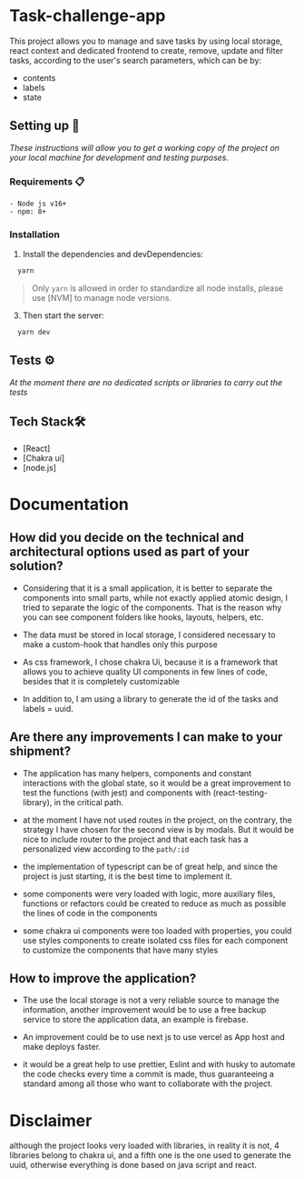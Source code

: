 # Task-challenge-app

This project allows you to manage and save tasks by using local storage, react context and dedicated frontend to create, remove, update
and filter tasks, according to the user's search parameters, which can be by:
- contents
- labels
- state

## Setting up 🚀

_These instructions will allow you to get a working copy of the project on your local machine for development and testing purposes._

### Requirements 📋


```
- Node js v16+
- npm: 8+
```
### Installation

1.  Install the dependencies and devDependencies:

```sh
  yarn 
```

> Only `yarn` is allowed in order to standardize all node installs, please use [NVM] to manage node versions.

3.  Then start the server:

```sh
  yarn dev
```

## Tests ⚙️

_At the moment there are no dedicated scripts or libraries to carry out the tests_

## Tech Stack🛠️
- [React]
- [Chakra ui] 
- [node.js] 

#
# Documentation

## How did you decide on the technical and architectural options used as part of your solution?

- Considering that it is a small application, it is better to separate the components into small parts, while not exactly applied atomic design, I tried to separate the logic of the components. That is  the reason why you can see component folders like hooks, layouts, helpers, etc.

- The data must be stored in local storage, I considered necessary to make a custom-hook that handles only this purpose

- As css framework, I chose chakra Ui, because it is a framework that allows you to achieve quality UI components in few lines of code, besides that it is completely customizable

- In addition to,  I am using a library to generate the id of the tasks and labels = uuid.


## Are there any improvements I can make to your shipment?

- The application has many helpers, components and constant interactions with the global state, so it would be a great improvement to test the functions (with jest) and components with (react-testing-library), in the critical path. 

- at the moment I have not used routes in the project, on the contrary, the strategy I have chosen for the second view is by modals. But it would be nice to include router to the project and that each task has a personalized view according to the `path/:id`

- the implementation of typescript can be of great help, and since the project is just starting, it is the best time to implement it.

- some components were very loaded with logic, more auxiliary files, functions or refactors could be created to reduce as much as possible the lines of code in the components

- some chakra ui components were too loaded with properties, you could use styles components to create isolated css files for each component to customize the components that have many styles


## How to improve the application?

- The use the local storage is not a very reliable source to manage the information, another improvement would be to use a free backup service to store the application data, an example is firebase.

- An improvement could be to use next js to use vercel as App host and make deploys faster.

- it would be a great help to use prettier, Eslint and with husky to automate the code checks every time a commit is made, thus guaranteeing a standard among all those who want to collaborate with the project.



# Disclaimer
although the project looks very loaded with libraries, in reality it is not, 4 libraries belong to chakra ui, and a fifth one is the one used to generate the uuid, otherwise everything is done based on java script and react.

